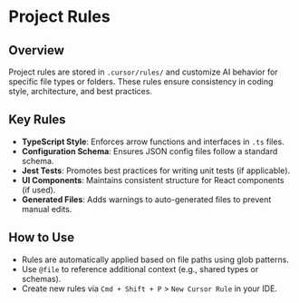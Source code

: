 # Project Rules

## Overview
Project rules are stored in `.cursor/rules/` and customize AI behavior for specific file types or folders. These rules ensure consistency in coding style, architecture, and best practices.

## Key Rules
- **TypeScript Style**: Enforces arrow functions and interfaces in `.ts` files.  
- **Configuration Schema**: Ensures JSON config files follow a standard schema.  
- **Jest Tests**: Promotes best practices for writing unit tests (if applicable).  
- **UI Components**: Maintains consistent structure for React components (if used).  
- **Generated Files**: Adds warnings to auto-generated files to prevent manual edits.  

## How to Use
- Rules are automatically applied based on file paths using glob patterns.  
- Use `@file` to reference additional context (e.g., shared types or schemas).  
- Create new rules via `Cmd + Shift + P` > `New Cursor Rule` in your IDE. 